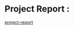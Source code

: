 # Project Report :
[project-report](https://drive.google.com/file/d/1U8eghKvwlZLkCthGUJKS530ba0xY7m8n/view?usp=sharing)
